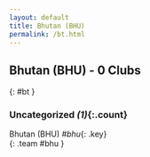 ```yaml
---
layout: default
title: Bhutan (BHU)
permalink: /bt.html
---
```



## Bhutan (BHU) - 0 Clubs
{: #bt }









### Uncategorized _(1)_{:.count}


Bhutan  (BHU)  _#bhu_{: .key} <br>
{: .team #bhu }


 
